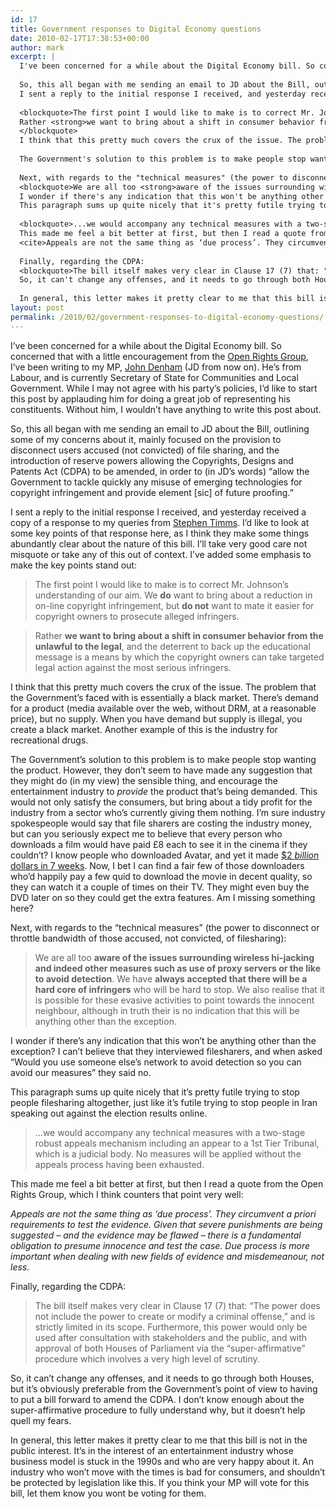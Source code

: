 ```yaml
---
id: 17
title: Government responses to Digital Economy questions
date: 2010-02-17T17:38:53+00:00
author: mark
excerpt: |
  I've been concerned for a while about the Digital Economy bill. So concerned that with a little encouragement from the <a href="http://www.openrightsgroup.org/campaigns/disconnection/adopt-your-mp">Open Rights Group</a>, I've been writing to my MP, <a href="http://www.johndenham.org.uk/">John Denham</a> (JD from now on). He's from Labour, and is currently Secretary of State for Communities and Local Government. While I may not agree with his party's policies, I'd like to start this post by applauding him for doing a great job of representing his constituents. Without him, I wouldn't have anything to write this post about.
  
  So, this all began with me sending an email to JD about the Bill, outlining some of my concerns about it, mainly focused on the provision to disconnect users accused (not convicted) of file sharing, and the introduction of reserve powers allowing the Copyrights, Designs and Patents Act (CDPA) to be amended, in order to (in JD's words) "allow the Government to tackle quickly any misuse of emerging technologies for copyright infringement and provide element [sic] of future proofing."
  I sent a reply to the initial response I received, and yesterday received a copy of a response to my queries from <a href="http://www.stephentimms.org.uk/">Stephen Timms</a>. I'd like to look at some key points of that response here, as I think they make some things abundantly clear about the nature of this bill. I'll take very good care not misquote or take any of this out of context. I've added some emphasis to make the key points stand out:
  
  <blockquote>The first point I would like to make is to correct Mr. Johnson's understanding of our aim. We <strong>do</strong> want to bring about a reduction in on-line copyright infringement, but <strong>do not</strong> want to mate it easier for copyright owners to prosecute alleged infringers.
  Rather <strong>we want to bring about a shift in consumer behavior from the unlawful to the legal</strong>, and the deterrent to back up the educational message is a means by which the copyright owners can take targeted legal action against the most serious infringers.
  </blockquote>
  I think that this pretty much covers the crux of the issue. The problem that the Government's faced with is essentially a black market. There's demand for a product (media available over the web, without DRM, at a reasonable price), but no supply.  When you have demand but supply is illegal, you create a black market. Another example of this is the industry for recreational drugs.
  
  The Government's solution to this problem is to make people stop wanting the product. However, they don't seem to have made any suggestion that they might do (in my view) the sensible thing, and encourage the entertainment industry to <em>provide</em> the product that's being demanded. This would not only satisfy the consumers, but bring about a tidy profit for the industry from a sector who's currently giving them nothing. I'm sure industry spokespeople would say that file sharers are costing the industry money, but can you seriously expect me to believe that every person who downloads a film would have paid £8 each to see it in the cinema if they couldn't? I know people who downloaded Avatar, and yet it made <a href="http://www.aceshowbiz.com/news/view/00030427.html">$2 <em>billion</em> dollars in 7 weeks</a>. Now, I bet I can find a fair few of those downloaders who'd happily pay a few quid to download the movie in decent quality, so they can watch it a couple of times on their TV. They might even buy the DVD later on so they could get the extra features. Am I missing something here?
  
  Next, with regards to the "technical measures" (the power to disconnect or throttle bandwidth of those accused, not convicted, of filesharing):
  <blockquote>We are all too <strong>aware of the issues surrounding wireless hi-jacking and indeed other measures such as use of proxy servers or the like to avoid detection</strong>. We have <strong>always accepted that there will be a hard core of infringers</strong> who will be hard to stop. We also realise that it is possible for these evasive activities to point towards the innocent neighbour, although in truth their is no indication that this will be anything other than the exception.</blockquote>
  I wonder if there's any indication that this won't be anything other than the exception? I can't believe that they interviewed filesharers, and when asked "Would you use someone else's network to avoid detection so you can avoid our measures" they said no.
  This paragraph sums up quite nicely that it's pretty futile trying to stop people filesharing altogether, just like it's futile trying to stop people in Iran speaking out against the election results online.
  
  <blockquote>...we would accompany any technical measures with a two-stage robust appeals mechanism including an appear to a 1st Tier Tribunal, which is a judicial body. No measures will be applied without the appeals process having been exhausted.</blockquote>
  This made me feel a bit better at first, but then I read a quote from the Open Rights Group, which I think counters that point very well:
  <cite>Appeals are not the same thing as ‘due process’. They circumvent a priori requirements to test the evidence. Given that severe punishments are being suggested – and the evidence may be flawed – there is a fundamental obligation to presume innocence and test the case. Due process is more important when dealing with new fields of evidence and misdemeanour, not less.</cite>
  
  Finally, regarding the CDPA:
  <blockquote>The bill itself makes very clear in Clause 17 (7) that: "The power does not include the power to create or modify a criminal offense," and is strictly limited in its scope. Furthermore, this power would only be used after consultation with stakeholders and the public, and with approval of both Houses of Parliament via the "super-affirmative" procedure which involves a very high level of scrutiny.</blockquote>
  So, it can't change any offenses, and it needs to go through both Houses, but it's obviously preferable from the Government's point of view to having to put a bill forward to amend the CDPA. I don't know enough about the super-affirmative procedure to fully understand why, but it doesn't help quell my fears.
  
  In general, this letter makes it pretty clear to me that this bill is not in the public interest. It's in the interest of an entertainment industry whose business model is stuck in the 1990s and who are very happy about it.  An industry who won't move with the times is bad for consumers, and shouldn't be protected by legislation like this. If you think your MP will vote for this bill, let them know you wont be voting for them.
layout: post
permalink: /2010/02/government-responses-to-digital-economy-questions/
---
```

I&#8217;ve been concerned for a while about the Digital Economy bill. So concerned that with a little encouragement from the [Open Rights Group](http://www.openrightsgroup.org/campaigns/disconnection/adopt-your-mp), I&#8217;ve been writing to my MP, [John Denham](http://www.johndenham.org.uk/) (JD from now on). He&#8217;s from Labour, and is currently Secretary of State for Communities and Local Government. While I may not agree with his party&#8217;s policies, I&#8217;d like to start this post by applauding him for doing a great job of representing his constituents. Without him, I wouldn&#8217;t have anything to write this post about.

So, this all began with me sending an email to JD about the Bill, outlining some of my concerns about it, mainly focused on the provision to disconnect users accused (not convicted) of file sharing, and the introduction of reserve powers allowing the Copyrights, Designs and Patents Act (CDPA) to be amended, in order to (in JD&#8217;s words) &#8220;allow the Government to tackle quickly any misuse of emerging technologies for copyright infringement and provide element [sic] of future proofing.&#8221;
  
I sent a reply to the initial response I received, and yesterday received a copy of a response to my queries from [Stephen Timms](http://www.stephentimms.org.uk/). I&#8217;d like to look at some key points of that response here, as I think they make some things abundantly clear about the nature of this bill. I&#8217;ll take very good care not misquote or take any of this out of context. I&#8217;ve added some emphasis to make the key points stand out:

> The first point I would like to make is to correct Mr. Johnson&#8217;s understanding of our aim. We **do** want to bring about a reduction in on-line copyright infringement, but **do not** want to mate it easier for copyright owners to prosecute alleged infringers.
  
> Rather **we want to bring about a shift in consumer behavior from the unlawful to the legal**, and the deterrent to back up the educational message is a means by which the copyright owners can take targeted legal action against the most serious infringers. 

I think that this pretty much covers the crux of the issue. The problem that the Government&#8217;s faced with is essentially a black market. There&#8217;s demand for a product (media available over the web, without DRM, at a reasonable price), but no supply. When you have demand but supply is illegal, you create a black market. Another example of this is the industry for recreational drugs.

The Government&#8217;s solution to this problem is to make people stop wanting the product. However, they don&#8217;t seem to have made any suggestion that they might do (in my view) the sensible thing, and encourage the entertainment industry to _provide_ the product that&#8217;s being demanded. This would not only satisfy the consumers, but bring about a tidy profit for the industry from a sector who&#8217;s currently giving them nothing. I&#8217;m sure industry spokespeople would say that file sharers are costing the industry money, but can you seriously expect me to believe that every person who downloads a film would have paid £8 each to see it in the cinema if they couldn&#8217;t? I know people who downloaded Avatar, and yet it made [$2 _billion_ dollars in 7 weeks](http://www.aceshowbiz.com/news/view/00030427.html). Now, I bet I can find a fair few of those downloaders who&#8217;d happily pay a few quid to download the movie in decent quality, so they can watch it a couple of times on their TV. They might even buy the DVD later on so they could get the extra features. Am I missing something here?

Next, with regards to the &#8220;technical measures&#8221; (the power to disconnect or throttle bandwidth of those accused, not convicted, of filesharing):

> We are all too **aware of the issues surrounding wireless hi-jacking and indeed other measures such as use of proxy servers or the like to avoid detection**. We have **always accepted that there will be a hard core of infringers** who will be hard to stop. We also realise that it is possible for these evasive activities to point towards the innocent neighbour, although in truth their is no indication that this will be anything other than the exception.

I wonder if there&#8217;s any indication that this won&#8217;t be anything other than the exception? I can&#8217;t believe that they interviewed filesharers, and when asked &#8220;Would you use someone else&#8217;s network to avoid detection so you can avoid our measures&#8221; they said no.
  
This paragraph sums up quite nicely that it&#8217;s pretty futile trying to stop people filesharing altogether, just like it&#8217;s futile trying to stop people in Iran speaking out against the election results online.

> &#8230;we would accompany any technical measures with a two-stage robust appeals mechanism including an appear to a 1st Tier Tribunal, which is a judicial body. No measures will be applied without the appeals process having been exhausted.

This made me feel a bit better at first, but then I read a quote from the Open Rights Group, which I think counters that point very well:
  
<cite>Appeals are not the same thing as ‘due process’. They circumvent a priori requirements to test the evidence. Given that severe punishments are being suggested – and the evidence may be flawed – there is a fundamental obligation to presume innocence and test the case. Due process is more important when dealing with new fields of evidence and misdemeanour, not less.</cite>

Finally, regarding the CDPA:

> The bill itself makes very clear in Clause 17 (7) that: &#8220;The power does not include the power to create or modify a criminal offense,&#8221; and is strictly limited in its scope. Furthermore, this power would only be used after consultation with stakeholders and the public, and with approval of both Houses of Parliament via the &#8220;super-affirmative&#8221; procedure which involves a very high level of scrutiny.

So, it can&#8217;t change any offenses, and it needs to go through both Houses, but it&#8217;s obviously preferable from the Government&#8217;s point of view to having to put a bill forward to amend the CDPA. I don&#8217;t know enough about the super-affirmative procedure to fully understand why, but it doesn&#8217;t help quell my fears.

In general, this letter makes it pretty clear to me that this bill is not in the public interest. It&#8217;s in the interest of an entertainment industry whose business model is stuck in the 1990s and who are very happy about it. An industry who won&#8217;t move with the times is bad for consumers, and shouldn&#8217;t be protected by legislation like this. If you think your MP will vote for this bill, let them know you wont be voting for them.